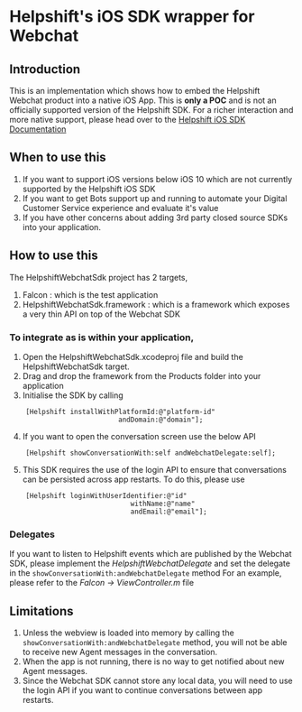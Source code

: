 # Helpshift's iOS SDK wrapper for Webchat

## Introduction

This is an implementation which shows how to embed the Helpshift Webchat product into a native iOS App.
This is **only a POC** and is not an officially supported version of the Helpshift SDK.
For a richer interaction and more native support, please head over to the [Helpshift iOS SDK Documentation](https://developers.helpshift.com/ios/getting-started/)

## When to use this

1. If you want to support iOS versions below iOS 10 which are not currently supported by the Helpshift iOS SDK 
2. If you want to get Bots support up and running to automate your Digital Customer Service experience and evaluate it's value
3. If you have other concerns about adding 3rd party closed source SDKs into your application.


## How to use this

The HelpshiftWebchatSdk project has 2 targets,
1. Falcon : which is the test application
2. HelpshiftWebchatSdk.framework : which is a framework which exposes a very thin API on top of the Webchat SDK

### To integrate as is within your application, 

1. Open the HelpshiftWebchatSdk.xcodeproj file and build the HelpshiftWebchatSdk target.
2. Drag and drop the framework from the Products folder into your application
3. Initialise the SDK by calling 
```
    [Helpshift installWithPlatformId:@"platform-id"
                           andDomain:@"domain"];
```
4. If you want to open the conversation screen use the below API

```
    [Helpshift showConversationWith:self andWebchatDelegate:self];
```

5. This SDK requires the use of the login API to ensure that conversations can be persisted across app restarts. To do this, please use 

```
    [Helpshift loginWithUserIdentifier:@"id"
                              withName:@"name"
                              andEmail:@"email"];
```

### Delegates

If you want to listen to Helpshift events which are published by the Webchat SDK, please implement the *HelpshiftWebchatDelegate* and set the delegate in the `showConversationWith:andWebchatDelegate` method
For an example, please refer to the *Falcon -> ViewController.m* file

## Limitations

1. Unless the webview is loaded into memory by calling the `showConversationWith:andWebchatDelegate` method, you will not be able to receive new Agent messages in the conversation.
2. When the app is not running, there is no way to get notified about new Agent messages.
3. Since the Webchat SDK cannot store any local data, you will need to use the login API if you want to continue conversations between app restarts.
